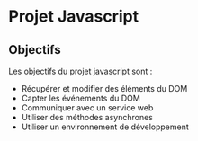 # Projet Javascript

## Objectifs
Les objectifs du projet javascript sont :

- Récupérer et modifier des éléments du DOM 
- Capter les événements du DOM 
- Communiquer avec un service web 
- Utiliser des méthodes asynchrones 
- Utiliser un environnement de développement
